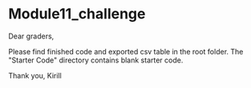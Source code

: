 # Module11_challenge
 Dear graders,

 Please find finished code and exported csv table in the root folder. The "Starter Code" directory contains blank starter code. 

 Thank you,
 Kirill
